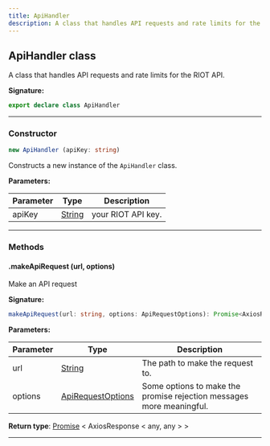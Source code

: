 ```yaml
---
title: ApiHandler
description: A class that handles API requests and rate limits for the RIOT API.
---
```


## ApiHandler class

A class that handles API requests and rate limits for the RIOT API.

**Signature:**

```ts
export declare class ApiHandler 
```

---

### Constructor

```ts
new ApiHandler (apiKey: string)
```

Constructs a new instance of the `ApiHandler` class.

**Parameters:**

| Parameter | Type | Description |
| --------- | ---- | ----------- |
| apiKey | [String](https://developer.mozilla.org/en-US/docs/Web/JavaScript/Reference/Global_Objects/String) | your RIOT API key. |
---

### Methods

#### .makeApiRequest (url, options)

Make an API request




**Signature:**

```ts
makeApiRequest(url: string, options: ApiRequestOptions): Promise<AxiosResponse<any, any>>;
```

**Parameters:**

| Parameter | Type | Description |
| --------- | ---- | ----------- |
| url | [String](https://developer.mozilla.org/en-US/docs/Web/JavaScript/Reference/Global_Objects/String) | The path to make the request to. |
| options | [ApiRequestOptions](/api/ApiRequestOptions.md) | Some options to make the promise rejection messages more meaningful. |

**Return type**: [Promise](https://developer.mozilla.org/en-US/docs/Web/JavaScript/Reference/Global_Objects/Promise) \< AxiosResponse \< any, any \> \>

---

